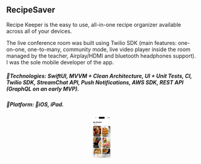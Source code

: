 ## RecipeSaver
Recipe Keeper is the easy to use, all-in-one recipe organizer available across all of your devices.

The live conference room was built using Twilio SDK (main features: one-on-one, one-to-many, community mode, live video player inside the room managed by the teacher, Airplay/HDMI and bluetooth headphones support). I was the sole mobile developer of the app.

##### 🔨Technologies: SwiftUI, MVVM + Clean Architecture, UI + Unit Tests, CI, Twilio SDK, StreamChat API, Push Notifications, AWS SDK, REST API (GraphQL on an early MVP).
##### 🚀Platform: 📱iOS, iPad.
<p align="center">
<a href="" target="_blank"><img src="images/recipe1.png" width="50" title="RecipeSaver"></a>
</p>
